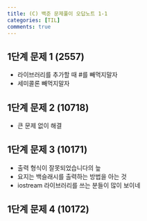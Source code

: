 ```yaml
---
title: (C) 백준 문제풀이 오답노트 1-1
categories: [TIL]
comments: true
---
```



## 1단계 문제 1 (2557)
- 라이브러리를 추가할 때 #를 빼먹지말자
- 세미콜론 빼먹지말자

## 1단계 문제 2 (10718)
- 큰 문제 없이 해결

## 1단계 문제 3 (10171)
- 출력 형식이 잘못되었습니다의 늪
- 요지는 백슬래시를 출력하는 방법을 아는 것
- iostream 라이브러리를 쓰는 분들이 많이 보이네

## 1단계 문제 4 (10172)
